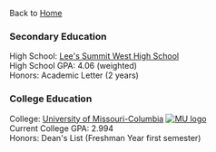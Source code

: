 Back to [Home](README.md)

### Secondary Education
High School: [Lee's Summit West High School](https://lswhs.lsr7.org/)   
High School GPA: 4.06 (weighted)  
Honors: Academic Letter (2 years)

### College Education
College: [University of Missouri-Columbia](https://missouri.edu/)
[![MU logo](https://www.google.com/url?sa=i&url=https%3A%2F%2Fen.wikipedia.org%2Fwiki%2FMissouri_Tigers&psig=AOvVaw0AWNo9xzYm6iObaKp0LqsQ&ust=1634848209962000&source=images&cd=vfe&ved=0CAsQjRxqFwoTCMDdqqnq2fMCFQAAAAAdAAAAABAE)](https://www.google.com/url?sa=i&url=https%3A%2F%2Fen.wikipedia.org%2Fwiki%2FMissouri_Tigers&psig=AOvVaw0AWNo9xzYm6iObaKp0LqsQ&ust=1634848209962000&source=images&cd=vfe&ved=0CAsQjRxqFwoTCMDdqqnq2fMCFQAAAAAdAAAAABAE)  
Current College GPA: 2.994  
Honors: Dean's List (Freshman Year first semester)
